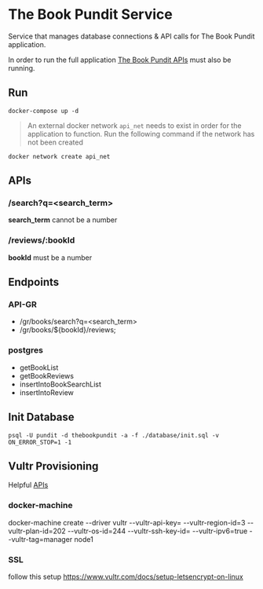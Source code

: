 # The Book Pundit Service

Service that manages database connections & API calls for The Book Pundit application.

In order to run the full application [The Book Pundit APIs](https://github.com/bahtou/the-book-pundit-apis) must also be running.

## Run

`docker-compose up -d`

>An external docker network `api_net` needs to exist in order for the application to function. Run the following command if the network has not been created

`docker network create api_net`

## APIs

### /search?q=<search_term>

**search_term** cannot be a number

### /reviews/:bookId

**bookId** must be a number

## Endpoints

### API-GR

* /gr/books/search?q=<search_term>
* /gr/books/${bookId}/reviews;

### postgres

* getBookList
* getBookReviews
* insertIntoBookSearchList
* insertIntoReview

## Init Database

`psql -U pundit -d thebookpundit -a -f ./database/init.sql -v ON_ERROR_STOP=1 -1`

## Vultr Provisioning

Helpful [APIs](https://www.vultr.com/api/)

### docker-machine
docker-machine create --driver vultr --vultr-api-key=<ENTER-HERE> --vultr-region-id=3 --vultr-plan-id=202 --vultr-os-id=244 --vultr-ssh-key-id=<ENTER-HERE> --vultr-ipv6=true --vultr-tag=manager node1

### SSL

follow this setup https://www.vultr.com/docs/setup-letsencrypt-on-linux
